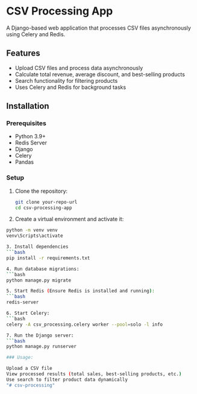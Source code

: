 # CSV Processing App

A Django-based web application that processes CSV files asynchronously using Celery and Redis.

## Features
- Upload CSV files and process data asynchronously
- Calculate total revenue, average discount, and best-selling products
- Search functionality for filtering products
- Uses Celery and Redis for background tasks

## Installation

### Prerequisites
- Python 3.9+
- Redis Server
- Django
- Celery
- Pandas

### Setup

1. Clone the repository:
   ```bash
   git clone your-repo-url
   cd csv-processing-app

2. Create a virtual environment and activate it:
  ```bash
  python -m venv venv
  venv\Scripts\activate

3. Install dependencies
  ```bash
  pip install -r requirements.txt

4. Run database migrations:
  ```bash
  python manage.py migrate

5. Start Redis (Ensure Redis is installed and running):
  ```bash
  redis-server

6. Start Celery:
  ```bash
  celery -A csv_processing.celery worker --pool=solo -l info

7. Run the Django server:
  ```bash
  python manage.py runserver

### Usage:

  Upload a CSV file
  View processed results (total sales, best-selling products, etc.)
  Use search to filter product data dynamically
"# csv-processing" 
